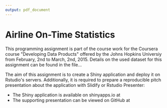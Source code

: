 ```yaml
---
output: pdf_document
---
```

# Airline On-Time Statistics

This programming assignment is part of the course work for the Coursera course "Developing Data Products" offered by the Johns Hopkins Universiy from February, 2nd to March, 2nd, 2015. Details on the used dataset for this assignment can be found in the file...

The aim of this assignment is to create a Shiny application and deploy it on Rstudio's servers. Additionally, it is required to prepare a reproducible pitch presentation about the application with Slidify or Rstudio Presenter:

* The Shiny application is available on shinyapps.io at
* The supporting presentation can be viewed on GitHub at

